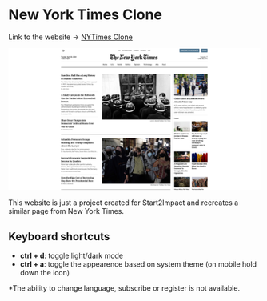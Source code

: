# New York Times Clone

Link to the website → [NYTimes Clone](https://s2i-nyt-clone.vercel.app/)

![showcase.png](./public/showcase.png)

This website is just a project created for Start2Impact and recreates a similar page from New York Times.

## Keyboard shortcuts

- **ctrl + d**: toggle light/dark mode
- **ctrl + a**: toggle the appearence based on system theme
  (on mobile hold down the icon)

\*The ability to change language, subscribe or register is not available.

